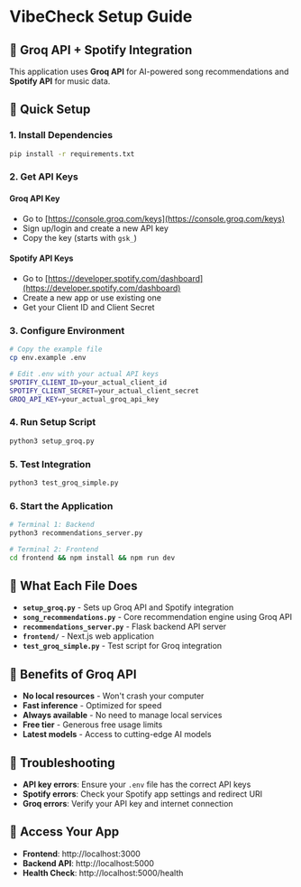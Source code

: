 # VibeCheck Setup Guide

## 🎵 **Groq API + Spotify Integration**

This application uses **Groq API** for AI-powered song recommendations and **Spotify API** for music data.

## 🚀 **Quick Setup**

### **1. Install Dependencies**
```bash
pip install -r requirements.txt
```

### **2. Get API Keys**

#### **Groq API Key**
- Go to [https://console.groq.com/keys](https://console.groq.com/keys)
- Sign up/login and create a new API key
- Copy the key (starts with `gsk_`)

#### **Spotify API Keys**
- Go to [https://developer.spotify.com/dashboard](https://developer.spotify.com/dashboard)
- Create a new app or use existing one
- Get your Client ID and Client Secret

### **3. Configure Environment**
```bash
# Copy the example file
cp env.example .env

# Edit .env with your actual API keys
SPOTIFY_CLIENT_ID=your_actual_client_id
SPOTIFY_CLIENT_SECRET=your_actual_client_secret
GROQ_API_KEY=your_actual_groq_api_key
```

### **4. Run Setup Script**
```bash
python3 setup_groq.py
```

### **5. Test Integration**
```bash
python3 test_groq_simple.py
```

### **6. Start the Application**
```bash
# Terminal 1: Backend
python3 recommendations_server.py

# Terminal 2: Frontend
cd frontend && npm install && npm run dev
```

## 🔧 **What Each File Does**

- **`setup_groq.py`** - Sets up Groq API and Spotify integration
- **`song_recommendations.py`** - Core recommendation engine using Groq API
- **`recommendations_server.py`** - Flask backend API server
- **`frontend/`** - Next.js web application
- **`test_groq_simple.py`** - Test script for Groq integration

## 🌟 **Benefits of Groq API**

- **No local resources** - Won't crash your computer
- **Fast inference** - Optimized for speed
- **Always available** - No need to manage local services
- **Free tier** - Generous free usage limits
- **Latest models** - Access to cutting-edge AI models

## 🚨 **Troubleshooting**

- **API key errors**: Ensure your `.env` file has the correct API keys
- **Spotify errors**: Check your Spotify app settings and redirect URI
- **Groq errors**: Verify your API key and internet connection

## 📱 **Access Your App**

- **Frontend**: http://localhost:3000
- **Backend API**: http://localhost:5000
- **Health Check**: http://localhost:5000/health
